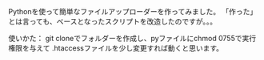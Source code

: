 Pythonを使って簡単なファイルアップローダーを作ってみました。
「作った」とは言っても、ベースとなったスクリプトを改造したのですが。。。

使いかた：
 git cloneでフォルダーを作成し、pyファイルにchmod 0755で実行権限を与えて
 .htaccessファイルを少し変更すれば動くと思います。

